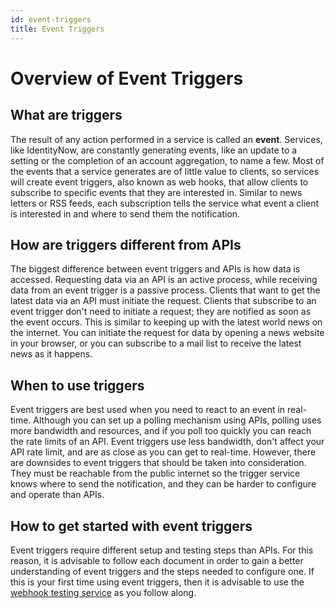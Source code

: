 ```yaml
---
id: event-triggers
title: Event Triggers
---
```


# Overview of Event Triggers

## What are triggers

The result of any action performed in a service is called an **event**.  Services, like IdentityNow, are constantly generating events, like an update to a setting or the completion of an account aggregation, to name a few.  Most of the events that a service generates are of little value to clients, so services will create event triggers, also known as web hooks, that allow clients to subscribe to specific events that they are interested in.  Similar to news letters or RSS feeds, each subscription tells the service what event a client is interested in and where to send them the notification.

## How are triggers different from APIs

The biggest difference between event triggers and APIs is how data is accessed.  Requesting data via an API is an active process, while receiving data from an event trigger is a passive process.  Clients that want to get the latest data via an API must initiate the request.  Clients that subscribe to an event trigger don't need to initiate a request; they are notified as soon as the event occurs.  This is similar to keeping up with the latest world news on the internet.  You can initiate the request for data by opening a news website in your browser, or you can subscribe to a mail list to receive the latest news as it happens.

## When to use triggers

Event triggers are best used when you need to react to an event in real-time.  Although you can set up a polling mechanism using APIs, polling uses more bandwidth and resources, and if you poll too quickly you can reach the rate limits of an API. Event triggers use less bandwidth, don't affect your API rate limit, and are as close as you can get to real-time.  However, there are downsides to event triggers that should be taken into consideration.  They must be reachable from the public internet so the trigger service knows where to send the notification, and they can be harder to configure and operate than APIs.

## How to get started with event triggers

Event triggers require different setup and testing steps than APIs.  For this reason, it is advisable to follow each document in order to gain a better understanding of event triggers and the steps needed to configure one.  If this is your first time using event triggers, then it is advisable to use the [webhook testing service](./preparing-a-subscriber-service.md#webhook-testing-service) as you follow along.

